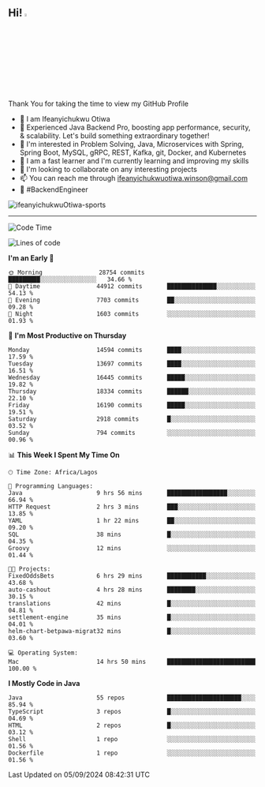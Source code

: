<!-- BLOG-POST-LIST:START --><!-- BLOG-POST-LIST:END -->

## Hi! <img src="https://media.giphy.com/media/hvRJCLFzcasrR4ia7z/giphy.gif" width="4%"> 

Thank You for taking the time to view my GitHub Profile

- 👋 I am Ifeanyichukwu Otiwa
- 🚀 Experienced Java Backend Pro, boosting app performance, security, & scalability. Let's build something extraordinary together!
- 👀 I'm interested in Problem Solving, Java, Microservices with Spring, Spring Boot, MySQL, gRPC, REST, Kafka, git, Docker, and Kubernetes
- 🌱 I am a fast learner and I'm currently learning and improving my skills
- 💞️ I'm looking to collaborate on any interesting projects
- 📫 You can reach me through ifeanyichukwuotiwa.winson@gmail.com
- 🚀 #BackendEngineer

<p align="left" marginTop="10px"> <img src="https://komarev.com/ghpvc/?username=ifeanyichukwuOtiwa-sports&label=Profile%20views&color=0e75b6&style=for-the-badge" alt="ifeanyichukwuOtiwa-sports" /> </p>

***

<!--START_SECTION:waka-->
![Code Time](http://img.shields.io/badge/Code%20Time-2%2C869%20hrs%2043%20mins-blue)

![Lines of code](https://img.shields.io/badge/From%20Hello%20World%20I%27ve%20Written-20.4%20million%20lines%20of%20code-blue)

**I'm an Early 🐤** 

```text
🌞 Morning                28754 commits       █████████░░░░░░░░░░░░░░░░   34.66 % 
🌆 Daytime                44912 commits       ██████████████░░░░░░░░░░░   54.13 % 
🌃 Evening                7703 commits        ██░░░░░░░░░░░░░░░░░░░░░░░   09.28 % 
🌙 Night                  1603 commits        ░░░░░░░░░░░░░░░░░░░░░░░░░   01.93 % 
```
📅 **I'm Most Productive on Thursday** 

```text
Monday                   14594 commits       ████░░░░░░░░░░░░░░░░░░░░░   17.59 % 
Tuesday                  13697 commits       ████░░░░░░░░░░░░░░░░░░░░░   16.51 % 
Wednesday                16445 commits       █████░░░░░░░░░░░░░░░░░░░░   19.82 % 
Thursday                 18334 commits       ██████░░░░░░░░░░░░░░░░░░░   22.10 % 
Friday                   16190 commits       █████░░░░░░░░░░░░░░░░░░░░   19.51 % 
Saturday                 2918 commits        █░░░░░░░░░░░░░░░░░░░░░░░░   03.52 % 
Sunday                   794 commits         ░░░░░░░░░░░░░░░░░░░░░░░░░   00.96 % 
```


📊 **This Week I Spent My Time On** 

```text
🕑︎ Time Zone: Africa/Lagos

💬 Programming Languages: 
Java                     9 hrs 56 mins       █████████████████░░░░░░░░   66.94 % 
HTTP Request             2 hrs 3 mins        ███░░░░░░░░░░░░░░░░░░░░░░   13.85 % 
YAML                     1 hr 22 mins        ██░░░░░░░░░░░░░░░░░░░░░░░   09.20 % 
SQL                      38 mins             █░░░░░░░░░░░░░░░░░░░░░░░░   04.35 % 
Groovy                   12 mins             ░░░░░░░░░░░░░░░░░░░░░░░░░   01.44 % 

🐱‍💻 Projects: 
FixedOddsBets            6 hrs 29 mins       ███████████░░░░░░░░░░░░░░   43.68 % 
auto-cashout             4 hrs 28 mins       ████████░░░░░░░░░░░░░░░░░   30.15 % 
translations             42 mins             █░░░░░░░░░░░░░░░░░░░░░░░░   04.81 % 
settlement-engine        35 mins             █░░░░░░░░░░░░░░░░░░░░░░░░   04.01 % 
helm-chart-betpawa-migrat32 mins             █░░░░░░░░░░░░░░░░░░░░░░░░   03.60 % 

💻 Operating System: 
Mac                      14 hrs 50 mins      █████████████████████████   100.00 % 
```

**I Mostly Code in Java** 

```text
Java                     55 repos            █████████████████████░░░░   85.94 % 
TypeScript               3 repos             █░░░░░░░░░░░░░░░░░░░░░░░░   04.69 % 
HTML                     2 repos             █░░░░░░░░░░░░░░░░░░░░░░░░   03.12 % 
Shell                    1 repo              ░░░░░░░░░░░░░░░░░░░░░░░░░   01.56 % 
Dockerfile               1 repo              ░░░░░░░░░░░░░░░░░░░░░░░░░   01.56 % 
```




 Last Updated on 05/09/2024 08:42:31 UTC
<!--END_SECTION:waka-->

<!--
<p align="center">
![trophy](https://github-profile-trophy.vercel.app/?username=ifeanyichukwuOtiwa-sports&theme=onedark) (https://github.com/ryo-ma/github-profile-trophy)
</p>
-->

<!---
ifeanyi-otiwa/ifeanyi-otiwa is a ✨ special ✨ repository because its `README.md` (this file) appears on your GitHub profile.
You can click the Preview link to take a look at your changes.
--->
